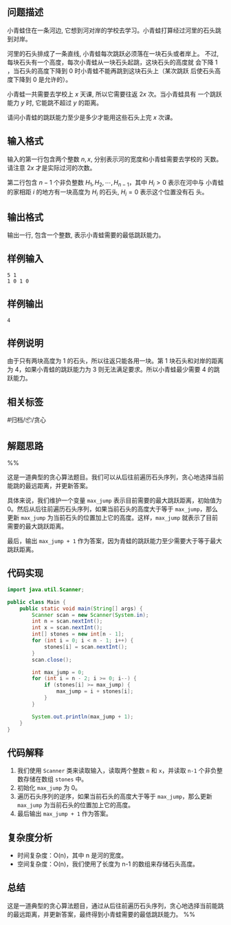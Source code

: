 ## 问题描述

小青蛙住在一条河边, 它想到河对岸的学校去学习。小青蛙打算经过河里的石头跳到对岸。

河里的石头排成了一条直线, 小青蛙每次跳跃必须落在一块石头或者岸上。 不过, 每块石头有一个高度，每次小青蛙从一块石头起跳，这块石头的高度就 会下降 1 ，当石头的高度下降到 0 时小青蛙不能再跳到这块石头上（某次跳跃 后使石头高度下降到 0 是允许的）。

小青蛙一共需要去学校上 $x$ 天课, 所以它需要往返 $2x$ 次。当小青蛙具有 一个跳跃能力 $y$ 时, 它能跳不超过 $y$ 的距离。

请问小青蛙的跳跃能力至少是多少才能用这些石头上完 $x$ 次课。

## 输入格式

输入的第一行包含两个整数 $n,x$, 分别表示河的宽度和小青蛙需要去学校的 天数。请注意 $2x$ 才是实际过河的次数。

第二行包含 $n−1$ 个非负整数 $H_1,H_2,⋯,H_{n−1}$，其中 $H_i > 0$ 表示在河中与 小青蛙的家相距 $i$ 的地方有一块高度为 $H_i$ 的石头, $H_i = 0$ 表示这个位置没有石 头。

## 输出格式

输出一行, 包含一个整数, 表示小青蛙需要的最低跳跃能力。

## 样例输入

```
5 1
1 0 1 0
```

## 样例输出

```
4
```

## 样例说明

由于只有两块高度为 $1$ 的石头，所以往返只能各用一块。第 $1$ 块石头和对岸的距离为 $4$，如果小青蛙的跳跃能力为 $3$ 则无法满足要求。所以小青蛙最少需要 $4$ 的跳跃能力。

## 相关标签

#归档/📦/贪心

## 解题思路

%%

这是一道典型的贪心算法题目。我们可以从后往前遍历石头序列，贪心地选择当前能跳的最远距离，并更新答案。

具体来说，我们维护一个变量 `max_jump` 表示目前需要的最大跳跃距离，初始值为 0。然后从后往前遍历石头序列，如果当前石头的高度大于等于 `max_jump`，那么更新 `max_jump` 为当前石头的位置加上它的高度。这样，`max_jump` 就表示了目前需要的最大跳跃距离。

最后，输出 `max_jump + 1` 作为答案，因为青蛙的跳跃能力至少需要大于等于最大跳跃距离。

## 代码实现

```java
import java.util.Scanner;

public class Main {
    public static void main(String[] args) {
        Scanner scan = new Scanner(System.in);
        int n = scan.nextInt();
        int x = scan.nextInt();
        int[] stones = new int[n - 1];
        for (int i = 0; i < n - 1; i++) {
            stones[i] = scan.nextInt();
        }
        scan.close();

        int max_jump = 0;
        for (int i = n - 2; i >= 0; i--) {
            if (stones[i] >= max_jump) {
                max_jump = i + stones[i];
            }
        }

        System.out.println(max_jump + 1);
    }
}
```

## 代码解释

1. 我们使用 `Scanner` 类来读取输入，读取两个整数 `n` 和 `x`，并读取 `n-1` 个非负整数存储在数组 `stones` 中。
2. 初始化 `max_jump` 为 0。
3. 遍历石头序列的逆序，如果当前石头的高度大于等于 `max_jump`，那么更新 `max_jump` 为当前石头的位置加上它的高度。
4. 最后输出 `max_jump + 1` 作为答案。

## 复杂度分析

- 时间复杂度：O(n)，其中 n 是河的宽度。
- 空间复杂度：O(n)，我们使用了长度为 n-1 的数组来存储石头高度。

## 总结

这是一道典型的贪心算法题目，通过从后往前遍历石头序列，贪心地选择当前能跳的最远距离，并更新答案，最终得到小青蛙需要的最低跳跃能力。 %%
